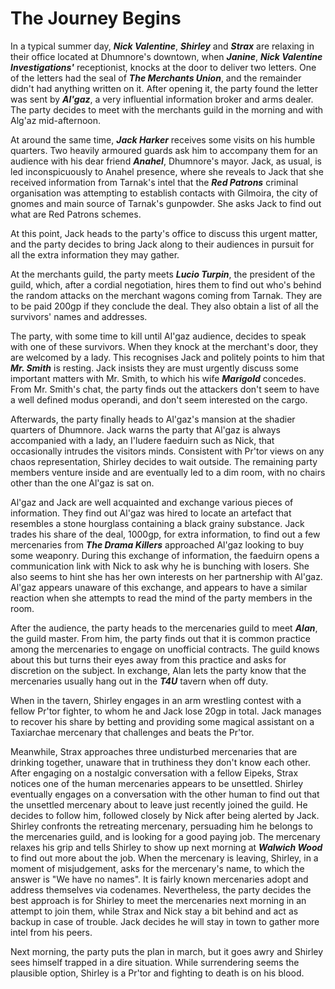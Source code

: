 # The Journey Begins

In a typical summer day, ***Nick Valentine***, ***Shirley*** and ***Strax*** are relaxing in their office located at Dhumnore's downtown, when ***Janine***, ***Nick Valentine Investigations'*** receptionist, knocks at the door to deliver two letters. One of the letters had the seal of ***The Merchants Union***, and the remainder didn't had anything written on it. After opening it, the party found the letter was sent by ***Al'gaz***, a very influential information broker and arms dealer. The party decides to meet with the merchants guild in the morning and with Alg'az mid-afternoon.

At around the same time, ***Jack Harker*** receives some visits on his humble quarters. Two heavily armoured guards ask him to accompany them for an audience with his dear friend ***Anahel***, Dhumnore's mayor. Jack, as usual, is led inconspicuously to Anahel presence, where she reveals to Jack that she received information from Tarnak's intel that the ***Red Patrons*** criminal organisation was attempting to establish contacts with Gilmoira, the city of gnomes and main source of Tarnak's gunpowder. She asks Jack to find out what are Red Patrons schemes.

At this point, Jack heads to the party's office to discuss this urgent matter, and the party decides to bring Jack along to their audiences in pursuit for all the extra information they may gather.

At the merchants guild, the party meets ***Lucio Turpin***, the president of the guild, which, after a cordial negotiation, hires them to find out who's behind the random attacks on the merchant wagons coming from Tarnak. They are to be paid 200gp if they conclude the deal. They also obtain a list of all the survivors' names and addresses.

The party, with some time to kill until Al'gaz audience, decides to speak with one of these survivors. When they knock at the merchant's door, they are welcomed by a lady. This recognises Jack and politely points to him that ***Mr. Smith*** is resting. Jack insists they are must urgently discuss some important matters with Mr. Smith, to which his wife ***Marigold*** concedes. From Mr. Smith's chat, the party finds out the attackers don't seem to have a well defined modus operandi, and don't seem interested on the cargo.

Afterwards, the party finally heads to Al'gaz's mansion at the shadier quarters of Dhumnore. Jack warns the party that Al'gaz is always accompanied with a lady, an I'ludere faeduirn such as Nick, that occasionally intrudes the visitors minds. Consistent with Pr'tor views on any chaos representation, Shirley decides to wait outside. The remaining party members venture inside and are eventually led to a dim room, with no chairs other than the one Al'gaz is sat on.

Al'gaz and Jack are well acquainted and exchange various pieces of information. They find out Al'gaz was hired to locate an artefact that resembles a stone hourglass containing a black grainy substance. Jack trades his share of the deal, 1000gp, for extra information, to find out a few mercenaries from ***The Drama Killers*** approached Al'gaz looking to buy some weaponry. During this exchange of information, the faeduirn opens a communication link with Nick to ask why he is bunching with losers. She also seems to hint she has her own interests on her partnership with Al'gaz. Al'gaz appears unaware of this exchange, and appears to have a similar reaction when she attempts to read the mind of the party members in the room.

After the audience, the party heads to the mercenaries guild to meet ***Alan***, the guild master. From him, the party finds out that it is common practice among the mercenaries to engage on unofficial contracts. The guild knows about this but turns their eyes away from this practice and asks for discretion on the subject. In exchange, Alan lets the party know that the mercenaries usually hang out in the ***T4U*** tavern when off duty.

When in the tavern, Shirley engages in an arm wrestling contest with a fellow Pr'tor fighter, to whom he and Jack lose 20gp in total. Jack manages to recover his share by betting and providing some magical assistant on a Taxiarchae mercenary that challenges and beats the Pr'tor.

Meanwhile, Strax approaches three undisturbed mercenaries that are drinking together, unaware that in truthiness they don't know each other. After engaging on a nostalgic conversation with a fellow Eipeks, Strax notices one of the human mercenaries appears to be unsettled. Shirley eventually engages on a conversation with the other human to find out that the unsettled mercenary about to leave just recently joined the guild. He decides to follow him, followed closely by Nick after being alerted by Jack. Shirley confronts the retreating mercenary, persuading him he belongs to the mercenaries guild, and is looking for a good paying job. The mercenary relaxes his grip and tells Shirley to show up next morning at ***Walwich Wood*** to find out more about the job. When the mercenary is leaving, Shirley, in a moment of misjudgement, asks for the mercenary's name, to which the answer is "We have no names". It is fairly known mercenaries adopt and address themselves via codenames. Nevertheless, the party decides the best approach is for Shirley to meet the mercenaries next morning in an attempt to join them, while Strax and Nick stay a bit behind and act as backup in case of trouble. Jack decides he will stay in town to gather more intel from his peers.

Next morning, the party puts the plan in march, but it goes awry and Shirley sees himself trapped in a dire situation. While surrendering seems the plausible option, Shirley is a Pr'tor and fighting to death is on his blood.